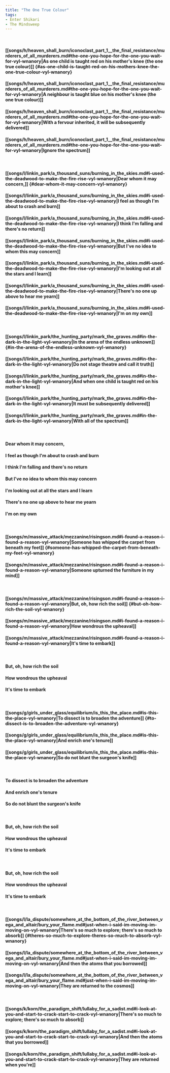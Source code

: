 ```yaml
---
title: "The One True Colour"
tags:
- Enter Shikari
- The Mindsweep
---
```

&nbsp;
#### [[songs/h/heaven_shall_burn/iconoclast_part_1__the_final_resistance/murderers_of_all_murderers.md#the-one-you-hope-for-the-one-you-wait-for-vyl-wnanory|As one child is taught red on his mother's knee (the one true colour)]] {#as-one-child-is-taught-red-on-his-mothers-knee-the-one-true-colour-vyl-wnanory}
#### [[songs/h/heaven_shall_burn/iconoclast_part_1__the_final_resistance/murderers_of_all_murderers.md#the-one-you-hope-for-the-one-you-wait-for-vyl-wnanory|A neighbour is taught blue on his mother's knee (the one true colour)]]
#### [[songs/h/heaven_shall_burn/iconoclast_part_1__the_final_resistance/murderers_of_all_murderers.md#the-one-you-hope-for-the-one-you-wait-for-vyl-wnanory|With a fervour inherited, it will be subsequently delivered]]
#### [[songs/h/heaven_shall_burn/iconoclast_part_1__the_final_resistance/murderers_of_all_murderers.md#the-one-you-hope-for-the-one-you-wait-for-vyl-wnanory|Ignore the spectrum]]
&nbsp;
#### [[songs/l/linkin_park/a_thousand_suns/burning_in_the_skies.md#i-used-the-deadwood-to-make-the-fire-rise-vyl-wnanory|Dear whom it may concern,]] {#dear-whom-it-may-concern-vyl-wnanory}
#### [[songs/l/linkin_park/a_thousand_suns/burning_in_the_skies.md#i-used-the-deadwood-to-make-the-fire-rise-vyl-wnanory|I feel as though I'm about to crash and burn]]
#### [[songs/l/linkin_park/a_thousand_suns/burning_in_the_skies.md#i-used-the-deadwood-to-make-the-fire-rise-vyl-wnanory|I think I'm falling and there's no return]]
#### [[songs/l/linkin_park/a_thousand_suns/burning_in_the_skies.md#i-used-the-deadwood-to-make-the-fire-rise-vyl-wnanory|But I've no idea to whom this may concern]]
#### [[songs/l/linkin_park/a_thousand_suns/burning_in_the_skies.md#i-used-the-deadwood-to-make-the-fire-rise-vyl-wnanory|I'm looking out at all the stars and I learn]]
#### [[songs/l/linkin_park/a_thousand_suns/burning_in_the_skies.md#i-used-the-deadwood-to-make-the-fire-rise-vyl-wnanory|There's no one up above to hear me yearn]]
#### [[songs/l/linkin_park/a_thousand_suns/burning_in_the_skies.md#i-used-the-deadwood-to-make-the-fire-rise-vyl-wnanory|I'm on my own]]
&nbsp;
#### [[songs/l/linkin_park/the_hunting_party/mark_the_graves.md#in-the-dark-in-the-light-vyl-wnanory|In the arena of the endless unknown]] {#in-the-arena-of-the-endless-unknown-vyl-wnanory}
#### [[songs/l/linkin_park/the_hunting_party/mark_the_graves.md#in-the-dark-in-the-light-vyl-wnanory|Do not stage theatre and call it truth]]
#### [[songs/l/linkin_park/the_hunting_party/mark_the_graves.md#in-the-dark-in-the-light-vyl-wnanory|And when one child is taught red on his mother's knee]]
#### [[songs/l/linkin_park/the_hunting_party/mark_the_graves.md#in-the-dark-in-the-light-vyl-wnanory|It must be subsequently delivered]]
#### [[songs/l/linkin_park/the_hunting_party/mark_the_graves.md#in-the-dark-in-the-light-vyl-wnanory|With all of the spectrum]]
&nbsp;
#### Dear whom it may concern,
#### I feel as though I'm about to crash and burn
#### I think I'm falling and there's no return
#### But I've no idea to whom this may concern
#### I'm looking out at all the stars and I learn
#### There's no one up above to hear me yearn
#### I'm on my own
&nbsp;
#### [[songs/m/massive_attack/mezzanine/risingson.md#i-found-a-reason-i-found-a-reason-vyl-wnanory|Someone has whipped the carpet from beneath my feet]] {#someone-has-whipped-the-carpet-from-beneath-my-feet-vyl-wnanory}
#### [[songs/m/massive_attack/mezzanine/risingson.md#i-found-a-reason-i-found-a-reason-vyl-wnanory|Someone upturned the furniture in my mind]]
&nbsp;
#### [[songs/m/massive_attack/mezzanine/risingson.md#i-found-a-reason-i-found-a-reason-vyl-wnanory|But, oh, how rich the soil]] {#but-oh-how-rich-the-soil-vyl-wnanory}
#### [[songs/m/massive_attack/mezzanine/risingson.md#i-found-a-reason-i-found-a-reason-vyl-wnanory|How wondrous the upheaval]]
#### [[songs/m/massive_attack/mezzanine/risingson.md#i-found-a-reason-i-found-a-reason-vyl-wnanory|It's time to embark]]
&nbsp;
#### But, oh, how rich the soil
#### How wondrous the upheaval
#### It's time to embark
&nbsp;
#### [[songs/g/girls_under_glass/equilibrium/is_this_the_place.md#is-this-the-place-vyl-wnanory|To dissect is to broaden the adventure]] {#to-dissect-is-to-broaden-the-adventure-vyl-wnanory}
#### [[songs/g/girls_under_glass/equilibrium/is_this_the_place.md#is-this-the-place-vyl-wnanory|And enrich one's tenure]]
#### [[songs/g/girls_under_glass/equilibrium/is_this_the_place.md#is-this-the-place-vyl-wnanory|So do not blunt the surgeon's knife]]
&nbsp;
#### To dissect is to broaden the adventure
#### And enrich one's tenure
#### So do not blunt the surgeon's knife
&nbsp;
#### But, oh, how rich the soil
#### How wondrous the upheaval
#### It's time to embark
&nbsp;
#### But, oh, how rich the soil
#### How wondrous the upheaval
#### It's time to embark
&nbsp;
#### [[songs/l/la_dispute/somewhere_at_the_bottom_of_the_river_between_vega_and_altair/bury_your_flame.md#just-when-i-said-im-moving-im-moving-on-vyl-wnanory|There's so much to explore; there's so much to absorb]] {#theres-so-much-to-explore-theres-so-much-to-absorb-vyl-wnanory}
#### [[songs/l/la_dispute/somewhere_at_the_bottom_of_the_river_between_vega_and_altair/bury_your_flame.md#just-when-i-said-im-moving-im-moving-on-vyl-wnanory|And then the atoms that you borrowed]]
#### [[songs/l/la_dispute/somewhere_at_the_bottom_of_the_river_between_vega_and_altair/bury_your_flame.md#just-when-i-said-im-moving-im-moving-on-vyl-wnanory|They are returned to the cosmos]]
&nbsp;
#### [[songs/k/korn/the_paradigm_shift/lullaby_for_a_sadist.md#i-look-at-you-and-start-to-crack-start-to-crack-vyl-wnanory|There's so much to explore; there's so much to absorb]]
#### [[songs/k/korn/the_paradigm_shift/lullaby_for_a_sadist.md#i-look-at-you-and-start-to-crack-start-to-crack-vyl-wnanory|And then the atoms that you borrowed]]
#### [[songs/k/korn/the_paradigm_shift/lullaby_for_a_sadist.md#i-look-at-you-and-start-to-crack-start-to-crack-vyl-wnanory|They are returned when you're]]
